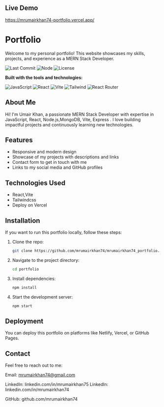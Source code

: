 ## Live Demo
https://mrumairkhan74-portfolio.vercel.app/


# Portfolio

Welcome to my personal portfolio! This website showcases my skills, projects, and experience as a MERN Stack Developer.

![Last Commit](https://img.shields.io/github/last-commit/mrumairkhan74/portfolio_Umair-Khan)
![Node](https://img.shields.io/badge/node-%3E%3D17.0.0-brightgreen)
![License](https://img.shields.io/github/license/mrumairkhan74/mrumairhan74_portfolio)

**Built with the tools and technologies:**


![JavaScript](https://img.shields.io/badge/JavaScript-yellow?logo=javascript&style=for-the-badge)
![React](https://img.shields.io/badge/React-blue?logo=react&style=for-the-badge)
![Vite](https://img.shields.io/badge/Vite-purple?logo=vite&style=for-the-badge)
![Tailwind](https://img.shields.io/badge/Tailwind-06B6D4?logo=tailwindcss&style=for-the-badge)
![React Router](https://img.shields.io/badge/React_Router-CA4245?logo=reactrouter&style=for-the-badge)


## About Me

Hi! I'm Umair Khan, a passionate MERN Stack Developer with expertise in  JavaScript, React, Node.js,MongoDB, Vite, Express . I love building impactful projects and continuously learning new technologies.

## Features

- Responsive and modern design
- Showcase of my projects with descriptions and links
- Contact form to get in touch with me
- Links to my social media and GitHub profiles


## Technologies Used

-  React,Vite
- Tailwindcss
- Deploy on Vercel

## Installation

If you want to run this portfolio locally, follow these steps:

1. Clone the repo:
   ```bash
   git clone https://github.com/mrumairkhan74/mrumairkhan74_portfolio.git

2. Navigate to the project directory:
   ```bash
   cd portfolio

3. Install dependencies:
   ```bash
   npm install

4. Start the development server:
   ```bash
   npm start


## Deployment
You can deploy this portfolio on platforms like Netlify, Vercel, or GitHub Pages.

## Contact
Feel free to reach out to me:

Email: mrumairkhan74@gmail.com

LinkedIn: linkedin.com/in/mrumairkhan75
LinkedIn: linkedin.com/in/mrumairkhan74

GitHub: github.com/mrumairkhan74

